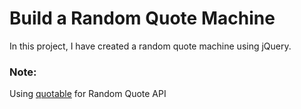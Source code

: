 # Build a Random Quote Machine
In this project, I have created  a random quote machine using jQuery.

### Note: 
Using [quotable](https://github.com/lukePeavey/quotable) for Random Quote API